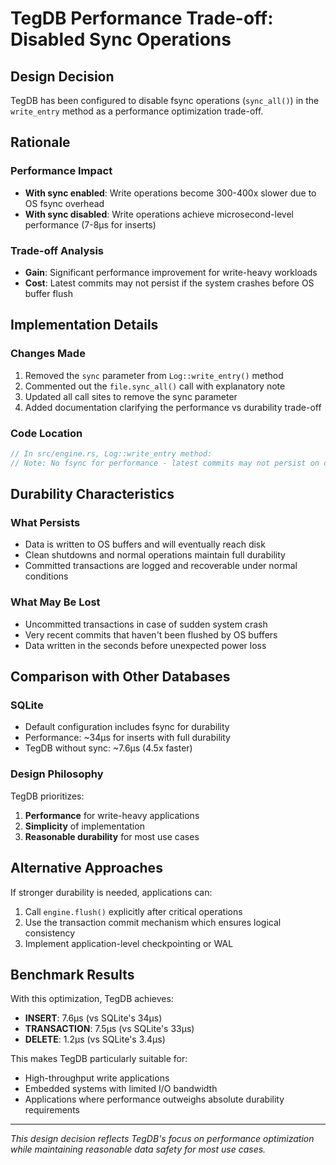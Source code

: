 # TegDB Performance Trade-off: Disabled Sync Operations

## Design Decision

TegDB has been configured to disable fsync operations (`sync_all()`) in the `write_entry` method as a performance optimization trade-off.

## Rationale

### Performance Impact
- **With sync enabled**: Write operations become 300-400x slower due to OS fsync overhead
- **With sync disabled**: Write operations achieve microsecond-level performance (7-8µs for inserts)

### Trade-off Analysis
- **Gain**: Significant performance improvement for write-heavy workloads
- **Cost**: Latest commits may not persist if the system crashes before OS buffer flush

## Implementation Details

### Changes Made
1. Removed the `sync` parameter from `Log::write_entry()` method
2. Commented out the `file.sync_all()` call with explanatory note
3. Updated all call sites to remove the sync parameter
4. Added documentation clarifying the performance vs durability trade-off

### Code Location
```rust
// In src/engine.rs, Log::write_entry method:
// Note: No fsync for performance - latest commits may not persist on crash
```

## Durability Characteristics

### What Persists
- Data is written to OS buffers and will eventually reach disk
- Clean shutdowns and normal operations maintain full durability
- Committed transactions are logged and recoverable under normal conditions

### What May Be Lost
- Uncommitted transactions in case of sudden system crash
- Very recent commits that haven't been flushed by OS buffers
- Data written in the seconds before unexpected power loss

## Comparison with Other Databases

### SQLite
- Default configuration includes fsync for durability
- Performance: ~34µs for inserts with full durability
- TegDB without sync: ~7.6µs (4.5x faster)

### Design Philosophy
TegDB prioritizes:
1. **Performance** for write-heavy applications
2. **Simplicity** of implementation
3. **Reasonable durability** for most use cases

## Alternative Approaches

If stronger durability is needed, applications can:
1. Call `engine.flush()` explicitly after critical operations
2. Use the transaction commit mechanism which ensures logical consistency
3. Implement application-level checkpointing or WAL

## Benchmark Results

With this optimization, TegDB achieves:
- **INSERT**: 7.6µs (vs SQLite's 34µs)
- **TRANSACTION**: 7.5µs (vs SQLite's 33µs)  
- **DELETE**: 1.2µs (vs SQLite's 3.4µs)

This makes TegDB particularly suitable for:
- High-throughput write applications
- Embedded systems with limited I/O bandwidth
- Applications where performance outweighs absolute durability requirements

---

*This design decision reflects TegDB's focus on performance optimization while maintaining reasonable data safety for most use cases.*
